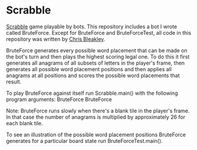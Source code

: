 # Scrabble
[Scrabble](https://en.wikipedia.org/wiki/Scrabble) game playable by bots. This repository includes a bot I wrote called BruteForce. Except for BruteForce and BruteForceTest, all code in this repository was written by [Chris Bleakley](http://www.ucd.ie/research/people/computerscience/drchrisbleakley/).

BruteForce generates every possible word placement that can be made on the bot's turn and then plays the highest scoring legal one. To do this it first generates all anagrams of all subsets of letters in the player's frame, then generates all possible word placement positions and then applies all anagrams at all positions and scores the possible word placements that result.

To play BruteForce against itself run Scrabble.main() with the following program arguments: BruteForce BruteForce

Note: BruteForce runs slowly when there's a blank tile in the player's frame. In that case the number of anagrams is multiplied by approximately 26 for each blank tile.

To see an illustration of the possible word placement positions BruteForce generates for a particular board state run BruteForceTest.main().
